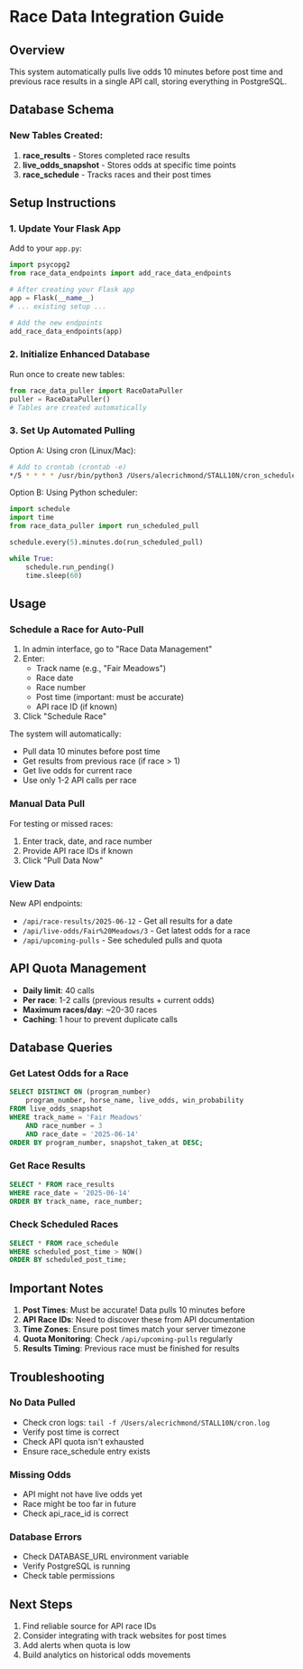 # Race Data Integration Guide

## Overview
This system automatically pulls live odds 10 minutes before post time and previous race results in a single API call, storing everything in PostgreSQL.

## Database Schema

### New Tables Created:
1. **race_results** - Stores completed race results
2. **live_odds_snapshot** - Stores odds at specific time points
3. **race_schedule** - Tracks races and their post times

## Setup Instructions

### 1. Update Your Flask App

Add to your `app.py`:

```python
import psycopg2
from race_data_endpoints import add_race_data_endpoints

# After creating your Flask app
app = Flask(__name__)
# ... existing setup ...

# Add the new endpoints
add_race_data_endpoints(app)
```

### 2. Initialize Enhanced Database

Run once to create new tables:

```python
from race_data_puller import RaceDataPuller
puller = RaceDataPuller()
# Tables are created automatically
```

### 3. Set Up Automated Pulling

Option A: Using cron (Linux/Mac):
```bash
# Add to crontab (crontab -e)
*/5 * * * * /usr/bin/python3 /Users/alecrichmond/STALL10N/cron_scheduler.py >> /Users/alecrichmond/STALL10N/cron.log 2>&1
```

Option B: Using Python scheduler:
```python
import schedule
import time
from race_data_puller import run_scheduled_pull

schedule.every(5).minutes.do(run_scheduled_pull)

while True:
    schedule.run_pending()
    time.sleep(60)
```

## Usage

### Schedule a Race for Auto-Pull

1. In admin interface, go to "Race Data Management"
2. Enter:
   - Track name (e.g., "Fair Meadows")
   - Race date
   - Race number
   - Post time (important: must be accurate)
   - API race ID (if known)
3. Click "Schedule Race"

The system will automatically:
- Pull data 10 minutes before post time
- Get results from previous race (if race > 1)
- Get live odds for current race
- Use only 1-2 API calls per race

### Manual Data Pull

For testing or missed races:
1. Enter track, date, and race number
2. Provide API race IDs if known
3. Click "Pull Data Now"

### View Data

New API endpoints:
- `/api/race-results/2025-06-12` - Get all results for a date
- `/api/live-odds/Fair%20Meadows/3` - Get latest odds for a race
- `/api/upcoming-pulls` - See scheduled pulls and quota

## API Quota Management

- **Daily limit**: 40 calls
- **Per race**: 1-2 calls (previous results + current odds)
- **Maximum races/day**: ~20-30 races
- **Caching**: 1 hour to prevent duplicate calls

## Database Queries

### Get Latest Odds for a Race
```sql
SELECT DISTINCT ON (program_number)
    program_number, horse_name, live_odds, win_probability
FROM live_odds_snapshot
WHERE track_name = 'Fair Meadows' 
    AND race_number = 3
    AND race_date = '2025-06-14'
ORDER BY program_number, snapshot_taken_at DESC;
```

### Get Race Results
```sql
SELECT * FROM race_results
WHERE race_date = '2025-06-14'
ORDER BY track_name, race_number;
```

### Check Scheduled Races
```sql
SELECT * FROM race_schedule
WHERE scheduled_post_time > NOW()
ORDER BY scheduled_post_time;
```

## Important Notes

1. **Post Times**: Must be accurate! Data pulls 10 minutes before
2. **API Race IDs**: Need to discover these from API documentation
3. **Time Zones**: Ensure post times match your server timezone
4. **Quota Monitoring**: Check `/api/upcoming-pulls` regularly
5. **Results Timing**: Previous race must be finished for results

## Troubleshooting

### No Data Pulled
- Check cron logs: `tail -f /Users/alecrichmond/STALL10N/cron.log`
- Verify post time is correct
- Check API quota isn't exhausted
- Ensure race_schedule entry exists

### Missing Odds
- API might not have live odds yet
- Race might be too far in future
- Check api_race_id is correct

### Database Errors
- Check DATABASE_URL environment variable
- Verify PostgreSQL is running
- Check table permissions

## Next Steps

1. Find reliable source for API race IDs
2. Consider integrating with track websites for post times
3. Add alerts when quota is low
4. Build analytics on historical odds movements